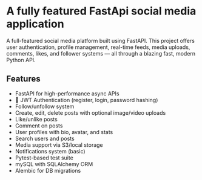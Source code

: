 # A fully featured FastApi social media application
 A full-featured social media platform built using FastAPI. This project offers user authentication, profile management, real-time feeds, media uploads, comments, likes, and follower systems — all through a blazing fast, modern Python API.

## Features

- FastAPI for high-performance async APIs
- 🔐 JWT Authentication (register, login, password hashing)
- Follow/unfollow system
- Create, edit, delete posts with optional image/video uploads
- Like/unlike posts
- Comment on posts
- User profiles with bio, avatar, and stats
- Search users and posts
- Media support via S3/local storage
- Notifications system (basic)
- Pytest-based test suite
- mySQL with SQLAlchemy ORM
- Alembic for DB migrations
